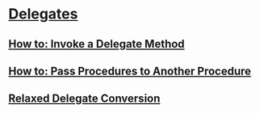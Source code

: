 # [Delegates](delegates.md)
## [How to: Invoke a Delegate Method](how-to-invoke-a-delegate-method.md)
## [How to: Pass Procedures to Another Procedure](how-to-pass-procedures-to-another-procedure.md)
## [Relaxed Delegate Conversion](relaxed-delegate-conversion.md)
